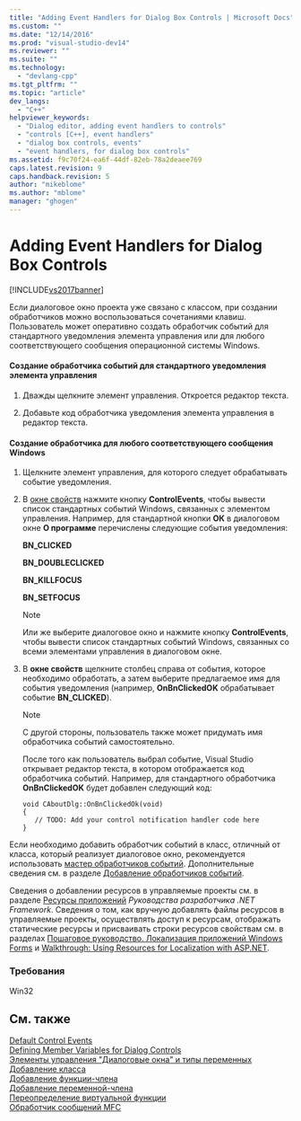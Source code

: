 ```yaml
---
title: "Adding Event Handlers for Dialog Box Controls | Microsoft Docs"
ms.custom: ""
ms.date: "12/14/2016"
ms.prod: "visual-studio-dev14"
ms.reviewer: ""
ms.suite: ""
ms.technology: 
  - "devlang-cpp"
ms.tgt_pltfrm: ""
ms.topic: "article"
dev_langs: 
  - "C++"
helpviewer_keywords: 
  - "Dialog editor, adding event handlers to controls"
  - "controls [C++], event handlers"
  - "dialog box controls, events"
  - "event handlers, for dialog box controls"
ms.assetid: f9c70f24-ea6f-44df-82eb-78a2deaee769
caps.latest.revision: 9
caps.handback.revision: 5
author: "mikeblome"
ms.author: "mblome"
manager: "ghogen"
---
```

# Adding Event Handlers for Dialog Box Controls
[!INCLUDE[vs2017banner](../assembler/inline/includes/vs2017banner.md)]

Если диалоговое окно проекта уже связано с классом, при создании обработчиков можно воспользоваться сочетаниями клавиш.  Пользователь может оперативно создать обработчик событий для стандартного уведомления элемента управления или для любого соответствующего сообщения операционной системы Windows.  
  
#### Создание обработчика событий для стандартного уведомления элемента управления  
  
1.  Дважды щелкните элемент управления.  Откроется редактор текста.  
  
2.  Добавьте код обработчика уведомления элемента управления в редактор текста.  
  
#### Создание обработчика для любого соответствующего сообщения Windows  
  
1.  Щелкните элемент управления, для которого следует обрабатывать событие уведомления.  
  
2.  В [окне свойств](../Topic/Properties%20Window.md) нажмите кнопку **ControlEvents**, чтобы вывести список стандартных событий Windows, связанных с элементом управления.  Например, для стандартной кнопки **ОК** в диалоговом окне **О программе** перечислены следующие события уведомления:  
  
     **BN\_CLICKED**  
  
     **BN\_DOUBLECLICKED**  
  
     **BN\_KILLFOCUS**  
  
     **BN\_SETFOCUS**  
  
    > [!NOTE]
    >  Или же выберите диалоговое окно и нажмите кнопку **ControlEvents**, чтобы вывести список стандартных событий Windows, связанных со всеми элементами управления в диалоговом окне.  
  
3.  В **окне свойств** щелкните столбец справа от события, которое необходимо обработать, а затем выберите предлагаемое имя для события уведомления \(например, **OnBnClickedOK** обрабатывает событие **BN\_CLICKED**\).  
  
    > [!NOTE]
    >  С другой стороны, пользователь также может придумать имя обработчика событий самостоятельно.  
  
     После того как пользователь выбрал событие, Visual Studio открывает редактор текста, в котором отображается код обработчика событий.  Например, для стандартного обработчика **OnBnClickedOK** будет добавлен следующий код:  
  
    ```  
    void CAboutDlg::OnBnClickedOk(void)  
    {  
       // TODO: Add your control notification handler code here  
    }  
    ```  
  
 Если необходимо добавить обработчик событий в класс, отличный от класса, который реализует диалоговое окно, рекомендуется использовать [мастер обработчиков событий](../ide/event-handler-wizard.md).  Дополнительные сведения см. в разделе [Добавление обработчиков событий](../ide/adding-an-event-handler-visual-cpp.md).  
  
 Сведения о добавлении ресурсов в управляемые проекты см. в разделе [Ресурсы приложений](../Topic/Resources%20in%20Desktop%20Apps.md) *Руководства разработчика .NET Framework*. Сведения о том, как вручную добавлять файлы ресурсов в управляемые проекты, осуществлять доступ к ресурсам, отображать статические ресурсы и присваивать строки ресурсов свойствам см. в разделах [Пошаговое руководство. Локализация приложений Windows Forms](http://msdn.microsoft.com/ru-ru/9a96220d-a19b-4de0-9f48-01e5d82679e5) и [Walkthrough: Using Resources for Localization with ASP.NET](../Topic/Walkthrough:%20Using%20Resources%20for%20Localization%20with%20ASP.NET.md).  
  
### Требования  
 Win32  
  
## См. также  
 [Default Control Events](../Topic/Default%20Control%20Events.md)   
 [Defining Member Variables for Dialog Controls](../mfc/defining-member-variables-for-dialog-controls.md)   
 [Элементы управления "Диалоговые окна" и типы переменных](../Topic/Dialog%20Box%20Controls%20and%20Variable%20Types.md)   
 [Добавление класса](../Topic/Adding%20a%20Class%20\(Visual%20C++\).md)   
 [Добавление функции\-члена](../ide/adding-a-member-function-visual-cpp.md)   
 [Добавление переменной\-члена](../ide/adding-a-member-variable-visual-cpp.md)   
 [Переопределение виртуальной функции](../Topic/Overriding%20a%20Virtual%20Function%20\(Visual%20C++\).md)   
 [Обработчик сообщений MFC](../mfc/reference/adding-an-mfc-message-handler.md)